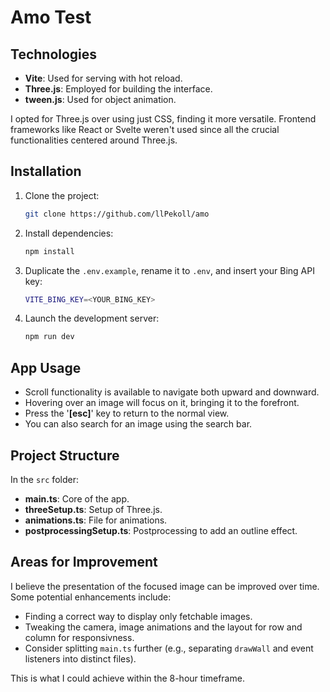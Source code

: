 # Amo Test

## Technologies

- **Vite**: Used for serving with hot reload.
- **Three.js**: Employed for building the interface.
- **tween.js**: Used for object animation.

I opted for Three.js over using just CSS, finding it more versatile. Frontend frameworks like React or Svelte weren't used since all the crucial functionalities centered around Three.js.

## Installation

1. Clone the project:

    ```bash
    git clone https://github.com/llPekoll/amo
    ```

2. Install dependencies:

    ```bash
    npm install
    ```

3. Duplicate the `.env.example`, rename it to `.env`, and insert your Bing API key:

    ```bash
    VITE_BING_KEY=<YOUR_BING_KEY>
    ```

4. Launch the development server:

    ```bash
    npm run dev
    ```

## App Usage

- Scroll functionality is available to navigate both upward and downward.
- Hovering over an image will focus on it, bringing it to the forefront.
- Press the '**[esc]**' key to return to the normal view.
- You can also search for an image using the search bar.

## Project Structure

In the `src` folder:

- **main.ts**: Core of the app.
- **threeSetup.ts**: Setup of Three.js.
- **animations.ts**: File for animations.
- **postprocessingSetup.ts**: Postprocessing to add an outline effect.

## Areas for Improvement

I believe the presentation of the focused image can be improved over time. Some potential enhancements include:

- Finding a correct way to display only fetchable images.
- Tweaking the camera, image animations and the layout for row and column for responsivness.
- Consider splitting `main.ts` further (e.g., separating `drawWall` and event listeners into distinct files).

This is what I could achieve within the 8-hour timeframe.
